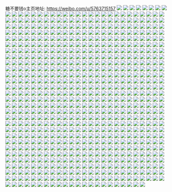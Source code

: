 糖不要钱o主页地址: https://weibo.com/u/5763715157 
![](https://wx4.sinaimg.cn/mw2000/006i3XBHly1h9i7ba7lmtj30u0140k03.jpg) 
![](https://wx4.sinaimg.cn/mw2000/006i3XBHly1h9f3oo9gqoj30u0140gvl.jpg) 
![](https://wx4.sinaimg.cn/mw2000/006i3XBHly1h95vplzkkuj310x0u0n6i.jpg) 
![](https://wx4.sinaimg.cn/mw2000/006i3XBHly1h94mt1dzn6j30u01407d0.jpg) 
![](https://wx4.sinaimg.cn/mw2000/006i3XBHly1h93oltyh9bj30u0140dqw.jpg) 
![](https://wx4.sinaimg.cn/mw2000/006i3XBHly1h93olt8sdnj30u0140dqb.jpg) 
![](https://wx4.sinaimg.cn/mw2000/006i3XBHly1h91etihrd1j30u013o7aw.jpg) 
![](https://wx4.sinaimg.cn/mw2000/006i3XBHly1h91de34oh7j30u00zok2h.jpg) 
![](https://wx4.sinaimg.cn/mw2000/006i3XBHly1h91de2tl8aj30u00u07am.jpg) 
![](https://wx4.sinaimg.cn/mw2000/006i3XBHly1h91de3p1agj30u00u0tj5.jpg) 
![](https://wx4.sinaimg.cn/mw2000/006i3XBHly1h90a5sphmvj30u00u0jxo.jpg) 
![](https://wx4.sinaimg.cn/mw2000/006i3XBHly1h90a5s5imlj30u00u0grf.jpg) 
![](https://wx4.sinaimg.cn/mw2000/006i3XBHly1h8xmfysu3ij30u0140n60.jpg) 
![](https://wx4.sinaimg.cn/mw2000/006i3XBHly1h8xmfz5344j30u0140470.jpg) 
![](https://wx4.sinaimg.cn/mw2000/006i3XBHly1h8ojrg2n0qj30u012jgv6.jpg) 
![](https://wx4.sinaimg.cn/mw2000/006i3XBHgy1h8ea7r36i1j30hh4f5x0t.jpg) 
![](https://wx4.sinaimg.cn/mw2000/006i3XBHgy1h8ea7ptuuxj30u076l4qq.jpg) 
![](https://wx4.sinaimg.cn/mw2000/006i3XBHgy1h8ea7sk8unj30u05sgkjl.jpg) 
![](https://wx4.sinaimg.cn/mw2000/006i3XBHgy1h8crt1oiw1j30u00u078g.jpg) 
![](https://wx4.sinaimg.cn/mw2000/006i3XBHgy1h8crt1b1xlj30u00u0td0.jpg) 
![](https://wx4.sinaimg.cn/mw2000/006i3XBHgy1h8crt24jjnj30u00wqai1.jpg) 
![](https://wx4.sinaimg.cn/mw2000/006i3XBHgy1h8crt2jbmrj30u00ubtii.jpg) 
![](https://wx4.sinaimg.cn/mw2000/006i3XBHgy1h8crt2yhu5j30u00ubq9h.jpg) 
![](https://wx4.sinaimg.cn/mw2000/006i3XBHgy1h8crt3c2uzj30u00z9wnk.jpg) 
![](https://wx4.sinaimg.cn/mw2000/006i3XBHgy1h89jw2zrpcj30u00u0jvv.jpg) 
![](https://wx4.sinaimg.cn/mw2000/006i3XBHgy1h89jw3b8vmj30u00u00wn.jpg) 
![](https://wx4.sinaimg.cn/mw2000/006i3XBHgy1h89jw5j4qvj30u014079f.jpg) 
![](https://wx4.sinaimg.cn/mw2000/006i3XBHgy1h89jw3pc2xj30u014011z.jpg) 
![](https://wx4.sinaimg.cn/mw2000/006i3XBHgy1h89jw41xmwj30u0140q7r.jpg) 
![](https://wx4.sinaimg.cn/mw2000/006i3XBHgy1h89jw4hs5ij30u00vvtfv.jpg) 
![](https://wx4.sinaimg.cn/mw2000/006i3XBHgy1h89jw4teglj30u00wpdkw.jpg) 
![](https://wx4.sinaimg.cn/mw2000/006i3XBHgy1h89jw2pskej30ud0u0afg.jpg) 
![](https://wx4.sinaimg.cn/mw2000/006i3XBHgy1h89jw56tduj30u0140dnk.jpg) 
![](https://wx4.sinaimg.cn/mw2000/006i3XBHgy1h87954kmclj30u0140k99.jpg) 
![](https://wx4.sinaimg.cn/mw2000/006i3XBHgy1h8798gpo85j30u0140aic.jpg) 
![](https://wx4.sinaimg.cn/mw2000/006i3XBHgy1h879553mxtj30u0140qcm.jpg) 
![](https://wx4.sinaimg.cn/mw2000/006i3XBHgy1h8798h7zp5j30u0140qg5.jpg) 
![](https://wx4.sinaimg.cn/mw2000/006i3XBHgy1h8798i3f7hj30u01407ph.jpg) 
![](https://wx4.sinaimg.cn/mw2000/006i3XBHgy1h8798g0s7lj30u01401hz.jpg) 
![](https://wx4.sinaimg.cn/mw2000/006i3XBHgy1h8798ip2vij30u01401as.jpg) 
![](https://wx4.sinaimg.cn/mw2000/006i3XBHgy1h8798jwogcj30ri1e8dqh.jpg) 
![](https://wx4.sinaimg.cn/mw2000/006i3XBHgy1h8796n6dlhj30u00r3gui.jpg) 
![](https://wx4.sinaimg.cn/mw2000/006i3XBHgy1h86326xpytj33402c0npe.jpg) 
![](https://wx4.sinaimg.cn/mw2000/006i3XBHgy1h86329xsyrj32c0340u0x.jpg) 
![](https://wx4.sinaimg.cn/mw2000/006i3XBHgy1h8632efvipj32c03407wj.jpg) 
![](https://wx4.sinaimg.cn/mw2000/006i3XBHgy1h80cpfzur8j30u00u0n2k.jpg) 
![](https://wx4.sinaimg.cn/mw2000/006i3XBHgy1h7zsey8rslj30u0140dot.jpg) 
![](https://wx4.sinaimg.cn/mw2000/006i3XBHly1h7da31n185j30u00u0wjh.jpg) 
![](https://wx4.sinaimg.cn/mw2000/006i3XBHly1h7da32kigaj30u0179q6z.jpg) 
![](https://wx4.sinaimg.cn/mw2000/006i3XBHly1h77emgrcekj30u00u0mz1.jpg) 
![](https://wx4.sinaimg.cn/mw2000/006i3XBHly1h742flgfpzj30u0140dkf.jpg) 
![](https://wx4.sinaimg.cn/mw2000/006i3XBHly1h742fltrrnj30u0140qcf.jpg) 
![](https://wx4.sinaimg.cn/mw2000/006i3XBHly1h70e03jggcj30u0140znw.jpg) 
![](https://wx4.sinaimg.cn/mw2000/006i3XBHly1h70e03rie8j30u0140gmn.jpg) 
![](https://wx4.sinaimg.cn/mw2000/006i3XBHly1h70e049im7j30u01400zt.jpg) 
![](https://wx4.sinaimg.cn/mw2000/006i3XBHly1h6zbfqza6lj31o0280npd.jpg) 
![](https://wx4.sinaimg.cn/mw2000/006i3XBHly1h6wr5vd3ryj31gr1gr1kx.jpg) 
![](https://wx4.sinaimg.cn/mw2000/006i3XBHly1h6uplgytsrj30u011ldo8.jpg) 
![](https://wx4.sinaimg.cn/mw2000/006i3XBHly1h6uplgdmosj30u00w8wid.jpg) 
![](https://wx4.sinaimg.cn/mw2000/006i3XBHly1h6trkm89usj30u0140430.jpg) 
![](https://wx4.sinaimg.cn/mw2000/006i3XBHly1h6trkmj8ujj30u0140dnw.jpg) 
![](https://wx4.sinaimg.cn/mw2000/006i3XBHly1h6trkmu2f0j30u0140qaz.jpg) 
![](https://wx4.sinaimg.cn/mw2000/006i3XBHly1h6trklz7x2j31400u0qf8.jpg) 
![](https://wx4.sinaimg.cn/mw2000/006i3XBHgy1h6k1q52jroj32c0340npf.jpg) 
![](https://wx4.sinaimg.cn/mw2000/006i3XBHgy1h6k1q9rh3dj32c034tkjl.jpg) 
![](https://wx4.sinaimg.cn/mw2000/006i3XBHgy1h6k1qrxnt5j32c0340ag8.jpg) 
![](https://wx4.sinaimg.cn/mw2000/006i3XBHgy1h6k1p6s0xij32c034hhdv.jpg) 
![](https://wx4.sinaimg.cn/mw2000/006i3XBHgy1h6k1r7rmzoj32c0340e83.jpg) 
![](https://wx4.sinaimg.cn/mw2000/006i3XBHly1h6j3l3cj1ej30om7ps4o5.jpg) 
![](https://wx4.sinaimg.cn/mw2000/006i3XBHgy1h6gsyky6btj30uka6oe0q.jpg) 
![](https://wx4.sinaimg.cn/mw2000/006i3XBHgy1h6gsymg1faj30zk140wnz.jpg) 
![](https://wx4.sinaimg.cn/mw2000/006i3XBHly1h61gxsierej31hc0u0gu5.jpg) 
![](https://wx4.sinaimg.cn/mw2000/006i3XBHly1h5rj37gg8aj30tu13ujy6.jpg) 
![](https://wx4.sinaimg.cn/mw2000/006i3XBHly1h4x5h7sx4ij32c03401ky.jpg) 
![](https://wx4.sinaimg.cn/mw2000/006i3XBHly1h4x5h737puj32c03404qq.jpg) 
![](https://wx4.sinaimg.cn/mw2000/006i3XBHly1h4lxbqf43ej32c0340hdx.jpg) 
![](https://wx4.sinaimg.cn/mw2000/006i3XBHly1h4lxbs3vu4j32c0340x6r.jpg) 
![](https://wx4.sinaimg.cn/mw2000/006i3XBHly1h4j1zj1g5yj31o01o0npe.jpg) 
![](https://wx4.sinaimg.cn/mw2000/006i3XBHly1h4j1yv8yvgj31o01o0qv6.jpg) 
![](https://wx4.sinaimg.cn/mw2000/006i3XBHly1h4j1whmpzvj32c0340e84.jpg) 
![](https://wx4.sinaimg.cn/mw2000/006i3XBHly1h43cjg3adhj31o0280qv5.jpg) 
![](https://wx4.sinaimg.cn/mw2000/006i3XBHly1h42wjfxa1yj30mi0u0k1z.jpg) 
![](https://wx4.sinaimg.cn/mw2000/006i3XBHly1h42wjgkik6j30tu13uqfj.jpg) 
![](https://wx4.sinaimg.cn/mw2000/006i3XBHly1h42wjfhd5lj313u0tutmi.jpg) 
![](https://wx4.sinaimg.cn/mw2000/006i3XBHly1h42wjhen4yj30u01hch1s.jpg) 
![](https://wx4.sinaimg.cn/mw2000/006i3XBHly1h42wjim0rej313u0tudu9.jpg) 
![](https://wx4.sinaimg.cn/mw2000/006i3XBHly1h42wjje7njj30mi0u045x.jpg) 
![](https://wx4.sinaimg.cn/mw2000/006i3XBHly1h42wjk39q5j30mi0u0wpf.jpg) 
![](https://wx4.sinaimg.cn/mw2000/006i3XBHly1h42wjkuk20j30tu13udsz.jpg) 
![](https://wx4.sinaimg.cn/mw2000/006i3XBHly1h42wjpn1fkj31900u0dmd.jpg) 
![](https://wx4.sinaimg.cn/mw2000/006i3XBHly1h3enzhwvrqj31c31mt4kr.jpg) 
![](https://wx4.sinaimg.cn/mw2000/006i3XBHly1h35uw2fc2uj30u0140aq5.jpg) 
![](https://wx4.sinaimg.cn/mw2000/006i3XBHly1h35uw1pg0sj30u01hctrp.jpg) 
![](https://wx4.sinaimg.cn/mw2000/006i3XBHly1h2zvcfkt2dj313u0tue1q.jpg) 
![](https://wx4.sinaimg.cn/mw2000/006i3XBHly1h2zvcex1xzj30mi0u0qhh.jpg) 
![](https://wx4.sinaimg.cn/mw2000/006i3XBHly1h2zvcg058tj30u00frk2v.jpg) 
![](https://wx4.sinaimg.cn/mw2000/006i3XBHly1h2zvay3wirj30mi0l3wlg.jpg) 
![](https://wx4.sinaimg.cn/mw2000/006i3XBHly1h2odzior11j32c0340qv6.jpg) 
![](https://wx4.sinaimg.cn/mw2000/006i3XBHly1h2odzjy5h8j32c0340u0x.jpg) 
![](https://wx4.sinaimg.cn/mw2000/006i3XBHly1h2odzgqbu6j32bz2rlx6p.jpg) 
![](https://wx4.sinaimg.cn/mw2000/006i3XBHly1h2odzlc8u8j32c0340u0y.jpg) 
![](https://wx4.sinaimg.cn/mw2000/006i3XBHly1h1jj924198j32c02c01kx.jpg) 
![](https://wx4.sinaimg.cn/mw2000/006i3XBHly1h1jj92isvrj32c02c01kx.jpg) 
![](https://wx4.sinaimg.cn/mw2000/006i3XBHly1h0go8mk49yj32c02r4e82.jpg) 
![](https://wx4.sinaimg.cn/mw2000/006i3XBHly1h0522xvdtfj32c0340e84.jpg) 
![](https://wx4.sinaimg.cn/mw2000/006i3XBHly1h0522vowlyj32c03404qs.jpg) 
![](https://wx4.sinaimg.cn/mw2000/006i3XBHly1h052304fuqj32c0340npi.jpg) 
![](https://wx4.sinaimg.cn/mw2000/006i3XBHly1h02ofppq84j3225224kjn.jpg) 
![](https://wx4.sinaimg.cn/mw2000/006i3XBHly1h02ofswfk3j32c02c0qv8.jpg) 
![](https://wx4.sinaimg.cn/mw2000/006i3XBHly1h02ofwjmg4j32c0340b2c.jpg) 
![](https://wx4.sinaimg.cn/mw2000/006i3XBHly1h02ofzqk8xj32c0340x6s.jpg) 
![](https://wx4.sinaimg.cn/mw2000/006i3XBHly1h02ofnm4yoj32c0340kjo.jpg) 
![](https://wx4.sinaimg.cn/mw2000/006i3XBHly1h02og38lksj32c0340b2c.jpg) 
![](https://wx4.sinaimg.cn/mw2000/006i3XBHly1gz9ovh5aaej32bb332u0z.jpg) 
![](https://wx4.sinaimg.cn/mw2000/006i3XBHly1gz9ovk61d6j32bb332e83.jpg) 
![](https://wx4.sinaimg.cn/mw2000/006i3XBHly1gz895xf533j32bc2bchdt.jpg) 
![](https://wx4.sinaimg.cn/mw2000/006i3XBHly1gyzi7vxfuwj327u2yg4qq.jpg) 
![](https://wx4.sinaimg.cn/mw2000/006i3XBHly1gyzi7urrwrj328k2zfb2a.jpg) 
![](https://wx4.sinaimg.cn/mw2000/006i3XBHly1gyuptqn21qj31r03404qp.jpg) 
![](https://wx4.sinaimg.cn/mw2000/006i3XBHly1gyms2f46uyj32c034lkjm.jpg) 
![](https://wx4.sinaimg.cn/mw2000/006i3XBHly1gyms2dm14jj31o01o0x4n.jpg) 
![](https://wx4.sinaimg.cn/mw2000/006i3XBHly1gyj7mon63ej32c0340hdu.jpg) 
![](https://wx4.sinaimg.cn/mw2000/006i3XBHly1gyj7muq506j32c0340qv8.jpg) 
![](https://wx4.sinaimg.cn/mw2000/006i3XBHly1gyj7n09mqbj32c0340e84.jpg) 
![](https://wx4.sinaimg.cn/mw2000/006i3XBHly1gyj7mlaikhj32c0340npg.jpg) 
![](https://wx4.sinaimg.cn/mw2000/006i3XBHly1gyj7n2g7crj32c02c0b29.jpg) 
![](https://wx4.sinaimg.cn/mw2000/006i3XBHly1gyj7n6i7koj32c02c01kz.jpg) 
![](https://wx4.sinaimg.cn/mw2000/006i3XBHly1gyj7naxw0dj32c0340u0z.jpg) 
![](https://wx4.sinaimg.cn/mw2000/006i3XBHly1gyj7neraocj32c02c0x6q.jpg) 
![](https://wx4.sinaimg.cn/mw2000/006i3XBHly1gyj7nhxrmxj32c02c0hdu.jpg) 
![](https://wx4.sinaimg.cn/mw2000/006i3XBHly1gyj7nj8vc7j31le25stxk.jpg) 
![](https://wx4.sinaimg.cn/mw2000/006i3XBHly1gyj7nl6dpmj31o0280hdt.jpg) 
![](https://wx4.sinaimg.cn/mw2000/006i3XBHly1gy0nev4nifj30u01hcnhp.jpg) 
![](https://wx4.sinaimg.cn/mw2000/006i3XBHly1gxx9mcpx3uj30uk87eqv7.jpg) 
![](https://wx4.sinaimg.cn/mw2000/006i3XBHly1gxp8pklwetj32c02c04qp.jpg) 
![](https://wx4.sinaimg.cn/mw2000/006i3XBHly1gxp8pjxwhkj33402c07wk.jpg) 
![](https://wx4.sinaimg.cn/mw2000/006i3XBHly1gxmw02dphoj30u01hc7h7.jpg) 
![](https://wx4.sinaimg.cn/mw2000/006i3XBHly1gx6jt9ztm2j32c0340hdt.jpg) 
![](https://wx4.sinaimg.cn/mw2000/006i3XBHly1gx6jtb0f6tj326v2x6qv6.jpg) 
![](https://wx4.sinaimg.cn/mw2000/006i3XBHly1gx6jt9civbj32712xdnpe.jpg) 
![](https://wx4.sinaimg.cn/mw2000/006i3XBHly1gx6jtbwl32j32c03401kz.jpg) 
![](https://wx4.sinaimg.cn/mw2000/006i3XBHly1gx0fss2azmj31wp1wp1kx.jpg) 
![](https://wx4.sinaimg.cn/mw2000/006i3XBHly1gx0fswbh2kj31z81z8u0x.jpg) 
![](https://wx4.sinaimg.cn/mw2000/006i3XBHly1gx0fsxm0evj32c03404qp.jpg) 
![](https://wx4.sinaimg.cn/mw2000/006i3XBHly1gwxcurglfkj327s27s1ky.jpg) 
![](https://wx4.sinaimg.cn/mw2000/006i3XBHly1gwxcussbkjj33403404qr.jpg) 
![](https://wx4.sinaimg.cn/mw2000/006i3XBHly1gwewjvgy2dj3236236u0x.jpg) 
![](https://wx4.sinaimg.cn/mw2000/006i3XBHly1gw4jxog2ubj31o01o01kx.jpg) 
![](https://wx4.sinaimg.cn/mw2000/006i3XBHly1gw4jxm2x86j31o01o04qp.jpg) 
![](https://wx4.sinaimg.cn/mw2000/006i3XBHly1gvyhube6hpj32c0340npd.jpg) 
![](https://wx4.sinaimg.cn/mw2000/006i3XBHly1gvyhue0j7jj323s2t14qq.jpg) 
![](https://wx4.sinaimg.cn/mw2000/006i3XBHly1gvyhugxo7uj32c03401kz.jpg) 
![](https://wx4.sinaimg.cn/mw2000/006i3XBHly1gvq8cizaqqj62c02c0npe02.jpg) 
![](https://wx4.sinaimg.cn/mw2000/006i3XBHly1gvq8cjnkgpj62582uznmo02.jpg) 
![](https://wx4.sinaimg.cn/mw2000/006i3XBHly1gvq8cl9ll8j62c0340x6q02.jpg) 
![](https://wx4.sinaimg.cn/mw2000/006i3XBHly1gvq8cme37jj627m2y6khb02.jpg) 
![](https://wx4.sinaimg.cn/mw2000/006i3XBHly1gvq8cngdwlj627m2y61kx02.jpg) 
![](https://wx4.sinaimg.cn/mw2000/006i3XBHly1gvq8coz8jyj62c0340u0y02.jpg) 
![](https://wx4.sinaimg.cn/mw2000/006i3XBHly1gvq8cq5ux4j629b30fe8202.jpg) 
![](https://wx4.sinaimg.cn/mw2000/006i3XBHly1gvq8crimrrj62c03401kx02.jpg) 
![](https://wx4.sinaimg.cn/mw2000/006i3XBHly1gvq8cszfo0j62c0340e8202.jpg) 
![](https://wx4.sinaimg.cn/mw2000/006i3XBHly1gvg3j5lbcbj62442th4qq02.jpg) 
![](https://wx4.sinaimg.cn/mw2000/006i3XBHly1gvg3j8hcgzj62c0340u0x02.jpg) 
![](https://wx4.sinaimg.cn/mw2000/006i3XBHly1gvf8b1jl74j60tw13w7gj02.jpg) 
![](https://wx4.sinaimg.cn/mw2000/006i3XBHly1gvf8b9rg7rj60u2142wv902.jpg) 
![](https://wx4.sinaimg.cn/mw2000/006i3XBHly1gvf8b73ydmj6226226u0x02.jpg) 
![](https://wx4.sinaimg.cn/mw2000/006i3XBHly1gvf8b3t52sj60tw13wan402.jpg) 
![](https://wx4.sinaimg.cn/mw2000/006i3XBHly1gv865zd2s8j32c02c04qr.jpg) 
![](https://wx4.sinaimg.cn/mw2000/006i3XBHly1gv8664n521j32c02c0x6q.jpg) 
![](https://wx4.sinaimg.cn/mw2000/006i3XBHly1gv8666zlm6j62c02c0kjl02.jpg) 
![](https://wx4.sinaimg.cn/mw2000/006i3XBHly1gv865qmq1aj32c02c0u0y.jpg) 
![](https://wx4.sinaimg.cn/mw2000/006i3XBHly1gv8669qyc9j62c0340x6p02.jpg) 
![](https://wx4.sinaimg.cn/mw2000/006i3XBHly1gv866bkmgnj32c03401kx.jpg) 
![](https://wx4.sinaimg.cn/mw2000/006i3XBHly1gv706ivpr2j61o01o0e8102.jpg) 
![](https://wx4.sinaimg.cn/mw2000/006i3XBHly1gv708spt46j60u00u0k5402.jpg) 
![](https://wx4.sinaimg.cn/mw2000/006i3XBHly1gv4c1uh9plj63402c01l002.jpg) 
![](https://wx4.sinaimg.cn/mw2000/006i3XBHly1gv4c1ytebvj63402c0kjm02.jpg) 
![](https://wx4.sinaimg.cn/mw2000/006i3XBHly1gv4c2awhsgj63402c0hdy02.jpg) 
![](https://wx4.sinaimg.cn/mw2000/006i3XBHly1gv4bv3elzcj63402c0x6q02.jpg) 
![](https://wx4.sinaimg.cn/mw2000/006i3XBHly1gv4bv9m3qaj63402c0e8302.jpg) 
![](https://wx4.sinaimg.cn/mw2000/006i3XBHly1gv4bvef052j63402c0qv602.jpg) 
![](https://wx4.sinaimg.cn/mw2000/006i3XBHly1gv4bvgl3xhj63402c0u0x02.jpg) 
![](https://wx4.sinaimg.cn/mw2000/006i3XBHly1gv4bvk9twgj63402c0kjm02.jpg) 
![](https://wx4.sinaimg.cn/mw2000/006i3XBHly1gv4bvpczs7j63402c0npe02.jpg) 
![](https://wx4.sinaimg.cn/mw2000/006i3XBHly1gv4bvshyi6j63402c0npe02.jpg) 
![](https://wx4.sinaimg.cn/mw2000/006i3XBHly1gv4bvv21t6j60mi0u0gvs02.jpg) 
![](https://wx4.sinaimg.cn/mw2000/006i3XBHly1gv4byc1pwhj63402c0u0y02.jpg) 
![](https://wx4.sinaimg.cn/mw2000/006i3XBHly1gv4by3di8hj60tu0plal402.jpg) 
![](https://wx4.sinaimg.cn/mw2000/006i3XBHly1gv4by5u3q3j60tv0tvwmt02.jpg) 
![](https://wx4.sinaimg.cn/mw2000/006i3XBHly1gv4by8w4ktj63402c0npe02.jpg) 
![](https://wx4.sinaimg.cn/mw2000/006i3XBHly1gv4bvwceizj60mi0u0gqx02.jpg) 
![](https://wx4.sinaimg.cn/mw2000/006i3XBHly1guokaums90j60u00u0akh02.jpg) 
![](https://wx4.sinaimg.cn/mw2000/006i3XBHly1guokcm41xtj60mi0u0k2n02.jpg) 
![](https://wx4.sinaimg.cn/mw2000/006i3XBHly1guokax4pcyj60mi0u0tir02.jpg) 
![](https://wx4.sinaimg.cn/mw2000/006i3XBHly1guokb2o2mfj613u0tu18y02.jpg) 
![](https://wx4.sinaimg.cn/mw2000/006i3XBHly1guokat83ugj613u0tue0v02.jpg) 
![](https://wx4.sinaimg.cn/mw2000/006i3XBHly1guokazw584j60tu0tu4d902.jpg) 
![](https://wx4.sinaimg.cn/mw2000/006i3XBHly1guokb7ehwvj60mi0migrd02.jpg) 
![](https://wx4.sinaimg.cn/mw2000/006i3XBHly1guokcv1jd5j613u0tutts02.jpg) 
![](https://wx4.sinaimg.cn/mw2000/006i3XBHly1gu4yftxdfvj31o01o04qp.jpg) 
![](https://wx4.sinaimg.cn/mw2000/006i3XBHly1gtwwwv2zn1j32c0340hdu.jpg) 
![](https://wx4.sinaimg.cn/mw2000/006i3XBHly1gtwwwgvunaj32c03404qp.jpg) 
![](https://wx4.sinaimg.cn/mw2000/006i3XBHly1gtndfao2phj31o01o0b29.jpg) 
![](https://wx4.sinaimg.cn/mw2000/006i3XBHly1gtndfa19e1j31o01o07wh.jpg) 
![](https://wx4.sinaimg.cn/mw2000/006i3XBHly1gtgnv8moyyj30tu0tuk2y.jpg) 
![](https://wx4.sinaimg.cn/mw2000/006i3XBHly1gtgnwawxhpj30tu0tun7y.jpg) 
![](https://wx4.sinaimg.cn/mw2000/006i3XBHly1gtgnwcnjqrj30lx0lx46n.jpg) 
![](https://wx4.sinaimg.cn/mw2000/006i3XBHly1gtgnwda2ehj30ty140anj.jpg) 
![](https://wx4.sinaimg.cn/mw2000/006i3XBHly1gtgnwdvnzij30mi0u0wsf.jpg) 
![](https://wx4.sinaimg.cn/mw2000/006i3XBHly1gtgnvcth1zj30u00u0tqp.jpg) 
![](https://wx4.sinaimg.cn/mw2000/006i3XBHly1gtaveq1w1uj33402c0x6p.jpg) 
![](https://wx4.sinaimg.cn/mw2000/006i3XBHly1gt6d3au73zj33402c0x6r.jpg) 
![](https://wx4.sinaimg.cn/mw2000/006i3XBHly1gt5nk4f090j30ws3404qq.jpg) 
![](https://wx4.sinaimg.cn/mw2000/006i3XBHly1gt5ngxanm2j31mc17r1kx.jpg) 
![](https://wx4.sinaimg.cn/mw2000/006i3XBHly1gt5nh8t0csj32c0340e84.jpg) 
![](https://wx4.sinaimg.cn/mw2000/006i3XBHly1gt5njgw92tj31400u0ka7.jpg) 
![](https://wx4.sinaimg.cn/mw2000/006i3XBHly1gt5nhbznm6j31mc17r4qp.jpg) 
![](https://wx4.sinaimg.cn/mw2000/006i3XBHly1gt5ng4glr7j33402c0npf.jpg) 
![](https://wx4.sinaimg.cn/mw2000/006i3XBHly1gt5nhoek2cj33402c0u0y.jpg) 
![](https://wx4.sinaimg.cn/mw2000/006i3XBHly1gt5nhuqaq1j30pu340b29.jpg) 
![](https://wx4.sinaimg.cn/mw2000/006i3XBHly1gt5ni8dw35j33402c0e82.jpg) 
![](https://wx4.sinaimg.cn/mw2000/006i3XBHgy1gt4k74t1msj30u01407et.jpg) 
![](https://wx4.sinaimg.cn/mw2000/006i3XBHgy1gt4k747wuhj32c0340x6q.jpg) 
![](https://wx4.sinaimg.cn/mw2000/006i3XBHgy1gt4k2u7u5vj32c0340hdt.jpg) 
![](https://wx4.sinaimg.cn/mw2000/006i3XBHgy1gt4k6b4z6xj30tu13ualx.jpg) 
![](https://wx4.sinaimg.cn/mw2000/006i3XBHgy1gt4k54h8f3j32c0341b2b.jpg) 
![](https://wx4.sinaimg.cn/mw2000/006i3XBHgy1gt4k2vn6akj32c03407wj.jpg) 
![](https://wx4.sinaimg.cn/mw2000/006i3XBHgy1gt2uoeds3ij33402c07wj.jpg) 
![](https://wx4.sinaimg.cn/mw2000/006i3XBHgy1gt2uohbyyqj32c0340kjm.jpg) 
![](https://wx4.sinaimg.cn/mw2000/006i3XBHgy1gt2uoj1dn3j32c0340hdt.jpg) 
![](https://wx4.sinaimg.cn/mw2000/006i3XBHgy1gt2uom8zfbj32c034dqv7.jpg) 
![](https://wx4.sinaimg.cn/mw2000/006i3XBHgy1gt2uonxjerj313u0tuh64.jpg) 
![](https://wx4.sinaimg.cn/mw2000/006i3XBHgy1gt2uopxudoj33402c0u0y.jpg) 
![](https://wx4.sinaimg.cn/mw2000/006i3XBHgy1gt2uoubgntj33402c01kz.jpg) 
![](https://wx4.sinaimg.cn/mw2000/006i3XBHgy1gt2uob4wfbj32c02c07wh.jpg) 
![](https://wx4.sinaimg.cn/mw2000/006i3XBHgy1gt2up9flmgj32c0340u0z.jpg) 
![](https://wx4.sinaimg.cn/mw2000/006i3XBHly1gszbj8pma7j32572v01ky.jpg) 
![](https://wx4.sinaimg.cn/mw2000/006i3XBHly1gszbjc3b5bj33402c07wi.jpg) 
![](https://wx4.sinaimg.cn/mw2000/006i3XBHly1gstnnlj9u3j32c02c0kjn.jpg) 
![](https://wx4.sinaimg.cn/mw2000/006i3XBHly1gstnnq7jcrj32c02c0qv6.jpg) 
![](https://wx4.sinaimg.cn/mw2000/006i3XBHly1gstnon9jluj30w616wh0y.jpg) 
![](https://wx4.sinaimg.cn/mw2000/006i3XBHly1gsset5utdpj32c0340npd.jpg) 
![](https://wx4.sinaimg.cn/mw2000/006i3XBHly1gsset8o3vrj32c02c0u0x.jpg) 
![](https://wx4.sinaimg.cn/mw2000/006i3XBHly1gsoudo9ljij32c0340npe.jpg) 
![](https://wx4.sinaimg.cn/mw2000/006i3XBHly1gs9wtl1vcyj30wh145dli.jpg) 
![](https://wx4.sinaimg.cn/mw2000/006i3XBHly1gs9wx776ubj30u213o4qp.jpg) 
![](https://wx4.sinaimg.cn/mw2000/006i3XBHly1gs8drbwa2rj32c0340x6p.jpg) 
![](https://wx4.sinaimg.cn/mw2000/006i3XBHly1gs8dqu9o9fj31o01o0e81.jpg) 
![](https://wx4.sinaimg.cn/mw2000/006i3XBHly1gs8dqwdqrdj31o01o0hd8.jpg) 
![](https://wx4.sinaimg.cn/mw2000/006i3XBHly1gs8dr0qzmtj33402c0hdu.jpg) 
![](https://wx4.sinaimg.cn/mw2000/006i3XBHly1gs8dr56leyj33402c0npd.jpg) 
![](https://wx4.sinaimg.cn/mw2000/006i3XBHly1gs8dr8fojbj31400u07wh.jpg) 
![](https://wx4.sinaimg.cn/mw2000/006i3XBHly1gs0ord0ovwj32c03404qs.jpg) 
![](https://wx4.sinaimg.cn/mw2000/006i3XBHly1gs0orxrpsdj32c0340kjn.jpg) 
![](https://wx4.sinaimg.cn/mw2000/006i3XBHly1gs0oqpjpu1j32c03401ky.jpg) 
![](https://wx4.sinaimg.cn/mw2000/006i3XBHly1gs0oshpuzkj32c0340e83.jpg) 
![](https://wx4.sinaimg.cn/mw2000/006i3XBHly1grgbsa7mmvj313u0tue81.jpg) 
![](https://wx4.sinaimg.cn/mw2000/006i3XBHly1grgbo5hs0bj30ps0mh1il.jpg) 
![](https://wx4.sinaimg.cn/mw2000/006i3XBHly1grgbsgaz82j30mi0u0wxq.jpg) 
![](https://wx4.sinaimg.cn/mw2000/006i3XBHly1grft794b7yj30mi0u0qkg.jpg) 
![](https://wx4.sinaimg.cn/mw2000/006i3XBHly1grgbply971j313u0tue81.jpg) 
![](https://wx4.sinaimg.cn/mw2000/006i3XBHly1grft7iw6crj30mi0u0auh.jpg) 
![](https://wx4.sinaimg.cn/mw2000/006i3XBHly1grft7kccaxj30mi0u0asl.jpg) 
![](https://wx4.sinaimg.cn/mw2000/006i3XBHly1grft7miksmj30u01sxnpd.jpg) 
![](https://wx4.sinaimg.cn/mw2000/006i3XBHly1gralxdxvl7j30wi1yc4kl.jpg) 
![](https://wx4.sinaimg.cn/mw2000/006i3XBHly1gr0u2qn4j4j32c0340b2b.jpg) 
![](https://wx4.sinaimg.cn/mw2000/006i3XBHly1gr0u2zxse2j33402c04qq.jpg) 
![](https://wx4.sinaimg.cn/mw2000/006i3XBHly1gr0u3h6frfj32c0340u0y.jpg) 
![](https://wx4.sinaimg.cn/mw2000/006i3XBHly1gr0u3lr98fj32c0340169.jpg) 
![](https://wx4.sinaimg.cn/mw2000/006i3XBHly1gr0u4k4e6sj30mi0miar5.jpg) 
![](https://wx4.sinaimg.cn/mw2000/006i3XBHly1gr0u7jzmqdj30tv0tv1iu.jpg) 
![](https://wx4.sinaimg.cn/mw2000/006i3XBHly1gqzqg0p6lsj33402c01ky.jpg) 
![](https://wx4.sinaimg.cn/mw2000/006i3XBHly1gqzqgecrm5j33402c0kjl.jpg) 
![](https://wx4.sinaimg.cn/mw2000/006i3XBHly1gqzqgy3dpgj32c0340b2b.jpg) 
![](https://wx4.sinaimg.cn/mw2000/006i3XBHly1gqzqh4hla4j33402c01ky.jpg) 
![](https://wx4.sinaimg.cn/mw2000/006i3XBHly1gqzqhd9xhqj32c0340hdu.jpg) 
![](https://wx4.sinaimg.cn/mw2000/006i3XBHly1gqzqr9y04uj33402c04qp.jpg) 
![](https://wx4.sinaimg.cn/mw2000/006i3XBHly1gqy3qq0nhjj32c0340hdt.jpg) 
![](https://wx4.sinaimg.cn/mw2000/006i3XBHly1gqy3qr5691j32c0340dn9.jpg) 
![](https://wx4.sinaimg.cn/mw2000/006i3XBHly1gqy3qsmzylj33402c0kjl.jpg) 
![](https://wx4.sinaimg.cn/mw2000/006i3XBHly1gqy3quo1mvj30tu13ub29.jpg) 
![](https://wx4.sinaimg.cn/mw2000/006i3XBHly1gqy3qwov2wj32c02c04qr.jpg) 
![](https://wx4.sinaimg.cn/mw2000/006i3XBHly1gqy1zb3mkmj32c0340b29.jpg) 
![](https://wx4.sinaimg.cn/mw2000/006i3XBHly1gqy3qykjmvj32c03407wj.jpg) 
![](https://wx4.sinaimg.cn/mw2000/006i3XBHly1gqy21v4cpsj32c0340b2b.jpg) 
![](https://wx4.sinaimg.cn/mw2000/006i3XBHly1gqy3r1wzkxj32c0340x6q.jpg) 
![](https://wx4.sinaimg.cn/mw2000/006i3XBHly1gqy3r4kwcjj30wi1ychdu.jpg) 
![](https://wx4.sinaimg.cn/mw2000/006i3XBHly1gqy3r63xxmj32c03407wj.jpg) 
![](https://wx4.sinaimg.cn/mw2000/006i3XBHly1gqy3r7tnznj32c02c0e82.jpg) 
![](https://wx4.sinaimg.cn/mw2000/006i3XBHly1gqy3qmy0rwj33402c04qq.jpg) 
![](https://wx4.sinaimg.cn/mw2000/006i3XBHly1gqw8gh6huzj322o3401ky.jpg) 
![](https://wx4.sinaimg.cn/mw2000/006i3XBHly1gqw8gzbddzj33402ihu0z.jpg) 
![](https://wx4.sinaimg.cn/mw2000/006i3XBHly1gqw8hqnpjcj3340340u0z.jpg) 
![](https://wx4.sinaimg.cn/mw2000/006i3XBHly1gqw8g8yrb2j33402c0u10.jpg) 
![](https://wx4.sinaimg.cn/mw2000/006i3XBHly1gqsc03y4wgj32092097wi.jpg) 
![](https://wx4.sinaimg.cn/mw2000/006i3XBHly1gqsc04zmqdj320p20p7wh.jpg) 
![](https://wx4.sinaimg.cn/mw2000/006i3XBHly1gqpprrxc3xj32c0340b2b.jpg) 
![](https://wx4.sinaimg.cn/mw2000/006i3XBHly1gqpabt9dpmj33402c0b29.jpg) 
![](https://wx4.sinaimg.cn/mw2000/006i3XBHly1gqpac6xgv5j32c0340qv7.jpg) 
![](https://wx4.sinaimg.cn/mw2000/006i3XBHgy1gqkk6cjigmj33402c0hdu.jpg) 
![](https://wx4.sinaimg.cn/mw2000/006i3XBHgy1gqkk68m21sj32c0340wp1.jpg) 
![](https://wx4.sinaimg.cn/mw2000/006i3XBHgy1gqkk6g47okj31we2l0dwx.jpg) 
![](https://wx4.sinaimg.cn/mw2000/006i3XBHgy1gqkk6l8cpoj32c03407wj.jpg) 
![](https://wx4.sinaimg.cn/mw2000/006i3XBHgy1gqkk6tpu7hj32c03407wk.jpg) 
![](https://wx4.sinaimg.cn/mw2000/006i3XBHgy1gqkk6w15yhj33402c07wh.jpg) 
![](https://wx4.sinaimg.cn/mw2000/006i3XBHgy1gqk2dhv3rzj32c0340b2b.jpg) 
![](https://wx4.sinaimg.cn/mw2000/006i3XBHgy1gqk2ditde1j32c0340akl.jpg) 
![](https://wx4.sinaimg.cn/mw2000/006i3XBHgy1gqk2dl0nbsj32c0340e83.jpg) 
![](https://wx4.sinaimg.cn/mw2000/006i3XBHgy1gqk2dn5co4j32c0340b2b.jpg) 
![](https://wx4.sinaimg.cn/mw2000/006i3XBHgy1gqk2dp13g7j32c0340x6q.jpg) 
![](https://wx4.sinaimg.cn/mw2000/006i3XBHgy1gqk2dqk2m2j33402c0kjm.jpg) 
![](https://wx4.sinaimg.cn/mw2000/006i3XBHgy1gqk2dtxx6mj33402c0b29.jpg) 
![](https://wx4.sinaimg.cn/mw2000/006i3XBHgy1gqk2dvsl5aj33402c04qq.jpg) 
![](https://wx4.sinaimg.cn/mw2000/006i3XBHgy1gqk2h9f05fj33402c0x6q.jpg) 
![](https://wx4.sinaimg.cn/mw2000/006i3XBHgy1gqj3xcfplpj32c0340hdu.jpg) 
![](https://wx4.sinaimg.cn/mw2000/006i3XBHgy1gqj3xdhmatj31sc2ds1ky.jpg) 
![](https://wx4.sinaimg.cn/mw2000/006i3XBHgy1gqh6uh5yl9j33402c04qq.jpg) 
![](https://wx4.sinaimg.cn/mw2000/006i3XBHgy1gqh6v1wp0aj33402c07wj.jpg) 
![](https://wx4.sinaimg.cn/mw2000/006i3XBHgy1gqh6vkhbihj33402c0e82.jpg) 
![](https://wx4.sinaimg.cn/mw2000/006i3XBHgy1gqh6vy82sej33402c0x6p.jpg) 
![](https://wx4.sinaimg.cn/mw2000/006i3XBHgy1gqh6wi8mt9j33402c0hdu.jpg) 
![](https://wx4.sinaimg.cn/mw2000/006i3XBHgy1gqh6tyy5otj33402c0hdu.jpg) 
![](https://wx4.sinaimg.cn/mw2000/006i3XBHly1gq7wkblsssj32c0340kjm.jpg) 
![](https://wx4.sinaimg.cn/mw2000/006i3XBHly1gq7wki99i0j32c0340u0y.jpg) 
![](https://wx4.sinaimg.cn/mw2000/006i3XBHly1gq7wku1uf9j32c035su10.jpg) 
![](https://wx4.sinaimg.cn/mw2000/006i3XBHly1gq573fjct3j32c02c0npd.jpg) 
![](https://wx4.sinaimg.cn/mw2000/006i3XBHly1gq57470j9aj32c03404qq.jpg) 
![](https://wx4.sinaimg.cn/mw2000/006i3XBHly1gq573pge3pj33402c0x6q.jpg) 
![](https://wx4.sinaimg.cn/mw2000/006i3XBHly1gq573y5e0sj33402c0u0y.jpg) 
![](https://wx4.sinaimg.cn/mw2000/006i3XBHly1gq574142tuj33402c01kx.jpg) 
![](https://wx4.sinaimg.cn/mw2000/006i3XBHly1gq574au1hbj33402c04qq.jpg) 
![](https://wx4.sinaimg.cn/mw2000/006i3XBHly1gq0sd5itirj33402c07wj.jpg) 
![](https://wx4.sinaimg.cn/mw2000/006i3XBHly1gq0sd34rjyj32c02c0hdu.jpg) 
![](https://wx4.sinaimg.cn/mw2000/006i3XBHly1gq0sd19dj7j32381vie81.jpg) 
![](https://wx4.sinaimg.cn/mw2000/006i3XBHly1gq0sd48bgyj30wi1ycndk.jpg) 
![](https://wx4.sinaimg.cn/mw2000/006i3XBHly1gq0sd6ko39j32c0340kjm.jpg) 
![](https://wx4.sinaimg.cn/mw2000/006i3XBHly1gq0sd060klj32c0340npe.jpg) 
![](https://wx4.sinaimg.cn/mw2000/006i3XBHly1gpn7wto0itj32c02c04qq.jpg) 
![](https://wx4.sinaimg.cn/mw2000/006i3XBHly1gpn7wuls0gj30wi1ycwnw.jpg) 
![](https://wx4.sinaimg.cn/mw2000/006i3XBHly1gpg5fo97i7j31sc2dse82.jpg) 
![](https://wx4.sinaimg.cn/mw2000/006i3XBHly1gpg5fpdd17j31sc2dswkx.jpg) 
![](https://wx4.sinaimg.cn/mw2000/006i3XBHly1gpg5fty45mj32c0340kjm.jpg) 
![](https://wx4.sinaimg.cn/mw2000/006i3XBHly1gpg5g0iwhzj32c0340kjm.jpg) 
![](https://wx4.sinaimg.cn/mw2000/006i3XBHly1gpg5g7mnfij32c03401kz.jpg) 
![](https://wx4.sinaimg.cn/mw2000/006i3XBHly1gpg5gha55gj33402c0u0y.jpg) 
![](https://wx4.sinaimg.cn/mw2000/006i3XBHly1gpg5gr105mj33402c0kjn.jpg) 
![](https://wx4.sinaimg.cn/mw2000/006i3XBHly1gpg5h240t0j33402c0qv7.jpg) 
![](https://wx4.sinaimg.cn/mw2000/006i3XBHly1gpg5hcootej32c0340hdu.jpg) 
![](https://wx4.sinaimg.cn/mw2000/006i3XBHly1gpg5he015tj32c0340n4t.jpg) 
![](https://wx4.sinaimg.cn/mw2000/006i3XBHly1gpc2ky3ncfj32c0340npd.jpg) 
![](https://wx4.sinaimg.cn/mw2000/006i3XBHly1gpc2kx3ck2j32c0340kjm.jpg) 
![](https://wx4.sinaimg.cn/mw2000/006i3XBHly1gpc2kze1z8j32c03401ky.jpg) 
![](https://wx4.sinaimg.cn/mw2000/006i3XBHly1gpc2l02ewij32c0340gwl.jpg) 
![](https://wx4.sinaimg.cn/mw2000/006i3XBHly1gpc2l36b21j32c0340b2a.jpg) 
![](https://wx4.sinaimg.cn/mw2000/006i3XBHly1gpc2l5fp9wj32c0340e82.jpg) 
![](https://wx4.sinaimg.cn/mw2000/006i3XBHly1gpc2l7go0oj32c03404qq.jpg) 
![](https://wx4.sinaimg.cn/mw2000/006i3XBHly1gpc2lam660j33402c0e82.jpg) 
![](https://wx4.sinaimg.cn/mw2000/006i3XBHly1gpc2ld8j6kj33402c01ky.jpg) 
![](https://wx4.sinaimg.cn/mw2000/006i3XBHly1gpc2myjgnij30ku0kuwh7.jpg) 
![](https://wx4.sinaimg.cn/mw2000/006i3XBHly1gpc2mxs9d6j32c03404qs.jpg) 
![](https://wx4.sinaimg.cn/mw2000/006i3XBHly1gp7zbmfxrzj32c0340u10.jpg) 
![](https://wx4.sinaimg.cn/mw2000/006i3XBHly1gp7zc4g8zcj32c0340x6t.jpg) 
![](https://wx4.sinaimg.cn/mw2000/006i3XBHly1gp7zck915aj32c0340u11.jpg) 
![](https://wx4.sinaimg.cn/mw2000/006i3XBHly1gp7zb9sj1nj32c03401l2.jpg) 
![](https://wx4.sinaimg.cn/mw2000/006i3XBHly1gp7zd3tj7sj32c03401l2.jpg) 
![](https://wx4.sinaimg.cn/mw2000/006i3XBHly1gp7zdbh0r9j31sc2ds7wi.jpg) 
![](https://wx4.sinaimg.cn/mw2000/006i3XBHly1gp3f0cxb6lj32c0340e82.jpg) 
![](https://wx4.sinaimg.cn/mw2000/006i3XBHly1godqwe12tpj31o01o0b29.jpg) 
![](https://wx4.sinaimg.cn/mw2000/006i3XBHly1godqweqzgkj32c0340e82.jpg) 
![](https://wx4.sinaimg.cn/mw2000/006i3XBHly1godqwiikwij32c02c07wh.jpg) 
![](https://wx4.sinaimg.cn/mw2000/006i3XBHly1godqwjpdcqj32c0340b2a.jpg) 
![](https://wx4.sinaimg.cn/mw2000/006i3XBHly1gnz0avn03nj31o01o01ky.jpg) 
![](https://wx4.sinaimg.cn/mw2000/006i3XBHly1gnp83h6ubdj30ns169n6p.jpg) 
![](https://wx4.sinaimg.cn/mw2000/006i3XBHly1gl56m8dnj5j32c02c04qp.jpg) 
![](https://wx4.sinaimg.cn/mw2000/006i3XBHly1gl56mb94qmj327g27g1ky.jpg) 
![](https://wx4.sinaimg.cn/mw2000/006i3XBHly1gkwrt0t13cj32c02c0hdu.jpg) 
![](https://wx4.sinaimg.cn/mw2000/006i3XBHly1gkowxn3ppbj32c02bzu0x.jpg) 
![](https://wx4.sinaimg.cn/mw2000/006i3XBHly1gkm6rij7tgj32c0340b29.jpg) 
![](https://wx4.sinaimg.cn/mw2000/006i3XBHly1gkm6rls29nj30w01kwnhn.jpg) 
![](https://wx4.sinaimg.cn/mw2000/006i3XBHly1gkd66o8byjj32c02c0npf.jpg) 
![](https://wx4.sinaimg.cn/mw2000/006i3XBHly1gkd66wgai8j32c02c0e83.jpg) 
![](https://wx4.sinaimg.cn/mw2000/006i3XBHly1gisjekizrcj33402c0hdt.jpg) 
![](https://wx4.sinaimg.cn/mw2000/006i3XBHly1gisjeuhlajj33402c0hdt.jpg) 
![](https://wx4.sinaimg.cn/mw2000/006i3XBHly1gisjf033osj33402c04mw.jpg) 
![](https://wx4.sinaimg.cn/mw2000/006i3XBHly1gisjeclwjsj32c02c0npd.jpg) 
![](https://wx4.sinaimg.cn/mw2000/006i3XBHly1gi94p9v06rj32ao2aob2a.jpg) 
![](https://wx4.sinaimg.cn/mw2000/006i3XBHly1gi94pbpt0gj327e27e1ky.jpg) 
![](https://wx4.sinaimg.cn/mw2000/006i3XBHly1ghyiry8psfj32c0340kjl.jpg) 
![](https://wx4.sinaimg.cn/mw2000/006i3XBHly1ghyiserzouj32c0340npe.jpg) 
![](https://wx4.sinaimg.cn/mw2000/006i3XBHly1ghyisww4u4j32c02c0e82.jpg) 
![](https://wx4.sinaimg.cn/mw2000/006i3XBHly1ghyithhf63j32c0340u0y.jpg) 
![](https://wx4.sinaimg.cn/mw2000/006i3XBHly1ghyitqtup8j32c0340b29.jpg) 
![](https://wx4.sinaimg.cn/mw2000/006i3XBHly1ghyirmlmbyj32c02c0e81.jpg) 
![](https://wx4.sinaimg.cn/mw2000/006i3XBHly1ghyitv1dkfj32c02c0k8h.jpg) 
![](https://wx4.sinaimg.cn/mw2000/006i3XBHly1ghyitybz08j31hc0u0qfc.jpg) 
![](https://wx4.sinaimg.cn/mw2000/006i3XBHly1ghyiunedobj32c0340e83.jpg) 
![](https://wx4.sinaimg.cn/mw2000/006i3XBHly1ghts15cm61j32c03407wi.jpg) 
![](https://wx4.sinaimg.cn/mw2000/006i3XBHly1ghts164hjaj30gi0giac6.jpg) 
![](https://wx4.sinaimg.cn/mw2000/006i3XBHly1ghjtbmz55hj32c02c04qr.jpg) 
![](https://wx4.sinaimg.cn/mw2000/006i3XBHly1ghjtbeaf2wj31t71t74o9.jpg) 
![](https://wx4.sinaimg.cn/mw2000/006i3XBHly1ggycheut2ij31o01o0b29.jpg) 
![](https://wx4.sinaimg.cn/mw2000/006i3XBHly1ggychjr0egj32c03401kz.jpg) 
![](https://wx4.sinaimg.cn/mw2000/006i3XBHly1ggnwtx885vj31o01oue81.jpg) 
![](https://wx4.sinaimg.cn/mw2000/006i3XBHly1ggnwugiotxj31o01osnpf.jpg) 
![](https://wx4.sinaimg.cn/mw2000/006i3XBHly1ggnwvb0nn6j31o01o0kjn.jpg) 
![](https://wx4.sinaimg.cn/mw2000/006i3XBHly1ggnwvir9fuj32c02c01de.jpg) 
![](https://wx4.sinaimg.cn/mw2000/006i3XBHly1ggamvuumo3j31o01oie81.jpg) 
![](https://wx4.sinaimg.cn/mw2000/006i3XBHly1gg77kcvqehj32c0340b29.jpg) 
![](https://wx4.sinaimg.cn/mw2000/006i3XBHly1gg28y82321j32c02c04qp.jpg) 
![](https://wx4.sinaimg.cn/mw2000/006i3XBHly1gg28y53xhlj32c02c0tqm.jpg) 
![](https://wx4.sinaimg.cn/mw2000/006i3XBHly1gg28yatnwej32c02c07wh.jpg) 
![](https://wx4.sinaimg.cn/mw2000/006i3XBHly1gg28yf7bqqj32c01nk7wi.jpg) 
![](https://wx4.sinaimg.cn/mw2000/006i3XBHly1gg28yi6yegj32c02c01kx.jpg) 
![](https://wx4.sinaimg.cn/mw2000/006i3XBHly1gg0t34rdkkj32c02c01hy.jpg) 
![](https://wx4.sinaimg.cn/mw2000/006i3XBHly1gg0t39lyhyj32c0340qv6.jpg) 
![](https://wx4.sinaimg.cn/mw2000/006i3XBHly1gg0t3clqshj32c0340e82.jpg) 
![](https://wx4.sinaimg.cn/mw2000/006i3XBHly1gg0t3gk0w3j32c02c0e4x.jpg) 
![](https://wx4.sinaimg.cn/mw2000/006i3XBHly1gg0t3kuhqdj32c03404qq.jpg) 
![](https://wx4.sinaimg.cn/mw2000/006i3XBHly1gg0t3pleu8j32c0340npe.jpg) 
![](https://wx4.sinaimg.cn/mw2000/006i3XBHly1gfk18flxsgj32c02c0x6p.jpg) 
![](https://wx4.sinaimg.cn/mw2000/006i3XBHly1gfetlkqxyxj32c02c0x6p.jpg) 
![](https://wx4.sinaimg.cn/mw2000/006i3XBHly1gfaueraqk5j32c02c01fj.jpg) 
![](https://wx4.sinaimg.cn/mw2000/006i3XBHly1gfauf61mvtj32c02fe7wi.jpg) 
![](https://wx4.sinaimg.cn/mw2000/006i3XBHly1gfaufhlz59j32631yp1ky.jpg) 
![](https://wx4.sinaimg.cn/mw2000/006i3XBHly1gfaufuzquwj32c02064qq.jpg) 
![](https://wx4.sinaimg.cn/mw2000/006i3XBHly1gezbxw57pej32c02c0qtk.jpg) 
![](https://wx4.sinaimg.cn/mw2000/006i3XBHly1gezbxz9z41j32c03401ky.jpg) 
![](https://wx4.sinaimg.cn/mw2000/006i3XBHly1gezby454s9j32c0340u0x.jpg) 
![](https://wx4.sinaimg.cn/mw2000/006i3XBHly1gezby9fdizj32c03407wi.jpg) 
![](https://wx4.sinaimg.cn/mw2000/006i3XBHly1gezbyd897dj32c0340npd.jpg) 
![](https://wx4.sinaimg.cn/mw2000/006i3XBHly1gezbygmx9jj32c02c07wh.jpg) 
![](https://wx4.sinaimg.cn/mw2000/006i3XBHly1geysncya30j30v919u431.jpg) 
![](https://wx4.sinaimg.cn/mw2000/006i3XBHly1gevo40h00uj32c0340b2c.jpg) 
![](https://wx4.sinaimg.cn/mw2000/006i3XBHly1gevo4cf150j32c03404qq.jpg) 
![](https://wx4.sinaimg.cn/mw2000/006i3XBHly1gevo4iqy4rj32c02c0qv5.jpg) 
![](https://wx4.sinaimg.cn/mw2000/006i3XBHly1genqgmh7caj32c02c0b29.jpg) 
![](https://wx4.sinaimg.cn/mw2000/006i3XBHly1genqg3pbcaj31o01o07wh.jpg) 
![](https://wx4.sinaimg.cn/mw2000/006i3XBHly1geju1d94mqj31vo0v9x6s.jpg) 
![](https://wx4.sinaimg.cn/mw2000/006i3XBHly1gefewwii1ij33402c0x40.jpg) 
![](https://wx4.sinaimg.cn/mw2000/006i3XBHly1gefex4ozfcj32c03401l1.jpg) 
![](https://wx4.sinaimg.cn/mw2000/006i3XBHly1gefexa0dmpj30v91vonpf.jpg) 
![](https://wx4.sinaimg.cn/mw2000/006i3XBHly1geebvskz8lj30v91vohdn.jpg) 
![](https://wx4.sinaimg.cn/mw2000/006i3XBHly1gee8am7r7yj33402c0qv5.jpg) 
![](https://wx4.sinaimg.cn/mw2000/006i3XBHly1gee8as8zj7j32c02c01kx.jpg) 
![](https://wx4.sinaimg.cn/mw2000/006i3XBHly1gee8ay6x7dj31o01o0hdt.jpg) 
![](https://wx4.sinaimg.cn/mw2000/006i3XBHly1gee8b3bqbpj32c0340hdt.jpg) 
![](https://wx4.sinaimg.cn/mw2000/006i3XBHly1gee8aigkgwj32c03407wi.jpg) 
![](https://wx4.sinaimg.cn/mw2000/006i3XBHly1gee8baal9lj32c0340e83.jpg) 
![](https://wx4.sinaimg.cn/mw2000/006i3XBHly1gee8bgwzu1j30is0is43c.jpg) 
![](https://wx4.sinaimg.cn/mw2000/006i3XBHly1gee8bhkzduj30ht0htgpn.jpg) 
![](https://wx4.sinaimg.cn/mw2000/006i3XBHly1gee8bnwa9cj33402c07wj.jpg) 
![](https://wx4.sinaimg.cn/mw2000/006i3XBHly1gee8bwan0rj32c0340npf.jpg) 
![](https://wx4.sinaimg.cn/mw2000/006i3XBHly1gee8c00lh2j33402c01ky.jpg) 
![](https://wx4.sinaimg.cn/mw2000/006i3XBHly1gee8c8nuacj32sf23cx6p.jpg) 
![](https://wx4.sinaimg.cn/mw2000/006i3XBHly1gec3g6iow4j32c02c0b29.jpg) 
![](https://wx4.sinaimg.cn/mw2000/006i3XBHly1gec3g8xbivj32c02c0e81.jpg) 
![](https://wx4.sinaimg.cn/mw2000/006i3XBHly1geav9lb60vj30v91vonoh.jpg) 
![](https://wx4.sinaimg.cn/mw2000/006i3XBHly1geav9ijxgpj30v91vou0t.jpg) 
![](https://wx4.sinaimg.cn/mw2000/006i3XBHly1ge9iffgelnj30v80s7whm.jpg) 
![](https://wx4.sinaimg.cn/mw2000/006i3XBHly1ge9ifiiiv5j30tv0tttc6.jpg) 
![](https://wx4.sinaimg.cn/mw2000/006i3XBHly1ge8nuysntmj30tu0tu4qb.jpg) 
![](https://wx4.sinaimg.cn/mw2000/006i3XBHly1ge8nv2p7ekj32c02c0b29.jpg) 
![](https://wx4.sinaimg.cn/mw2000/006i3XBHly1ge2pyyll1tj31o01o0kjl.jpg) 
![](https://wx4.sinaimg.cn/mw2000/006i3XBHly1ge2pywnix6j31o01o0kjl.jpg) 
![](https://wx4.sinaimg.cn/mw2000/006i3XBHly1ge2pyzwnf9j31o01ome81.jpg) 
![](https://wx4.sinaimg.cn/mw2000/006i3XBHly1ge2pz1deuej32c02c0tme.jpg) 
![](https://wx4.sinaimg.cn/mw2000/006i3XBHly1gdzciuy8i9j32c02c0kjm.jpg) 
![](https://wx4.sinaimg.cn/mw2000/006i3XBHly1gdvxmgla5qj30pq0hxjs7.jpg) 
![](https://wx4.sinaimg.cn/mw2000/006i3XBHly1gdvxmg6k6aj319y19yner.jpg) 
![](https://wx4.sinaimg.cn/mw2000/006i3XBHly1gdrdabi1x5j31o01o0awh.jpg) 
![](https://wx4.sinaimg.cn/mw2000/006i3XBHly1gd4o0iox4oj32c0340e81.jpg) 
![](https://wx4.sinaimg.cn/mw2000/006i3XBHly1gd4o0jpa78j30v91vo4oy.jpg) 
![](https://wx4.sinaimg.cn/mw2000/006i3XBHly1gd32c7caarj31o01o2e82.jpg) 
![](https://wx4.sinaimg.cn/mw2000/006i3XBHly1gd32cbcgtvj31o01o2e82.jpg) 
![](https://wx4.sinaimg.cn/mw2000/006i3XBHly1gd32cdcfeij31o01o2u0x.jpg) 
![](https://wx4.sinaimg.cn/mw2000/006i3XBHly1gd32cepl04j32c03404qq.jpg) 
![](https://wx4.sinaimg.cn/mw2000/006i3XBHly1gd32c3rvl2j31o01o07wi.jpg) 
![](https://wx4.sinaimg.cn/mw2000/006i3XBHly1gd32cg4t9zj31o01o04qq.jpg) 
![](https://wx4.sinaimg.cn/mw2000/006i3XBHly1gd32chrhlsj3201201x6p.jpg) 
![](https://wx4.sinaimg.cn/mw2000/006i3XBHly1gd32cipax3j30u00u0tmq.jpg) 
![](https://wx4.sinaimg.cn/mw2000/006i3XBHly1gcyfdnfj1bj31o0280kjm.jpg) 
![](https://wx4.sinaimg.cn/mw2000/006i3XBHly1gcyfdlpwydj32c02c0hdt.jpg) 
![](https://wx4.sinaimg.cn/mw2000/006i3XBHly1gctplem6i3j31400u0npe.jpg) 
![](https://wx4.sinaimg.cn/mw2000/006i3XBHly1gctplfhn5xj31xr20dhdt.jpg) 
![](https://wx4.sinaimg.cn/mw2000/006i3XBHly1gcsonms0q4j32c02c0u0x.jpg) 
![](https://wx4.sinaimg.cn/mw2000/006i3XBHly1gcsonomd3fj32c02c01kx.jpg) 
![](https://wx4.sinaimg.cn/mw2000/006i3XBHly1gcmouvk5grj32c02c0k67.jpg) 
![](https://wx4.sinaimg.cn/mw2000/006i3XBHly1gclrw3fmzlj31vo0v9x6r.jpg) 
![](https://wx4.sinaimg.cn/mw2000/006i3XBHly1gclrw7jj8wj31vo0v9kjn.jpg) 
![](https://wx4.sinaimg.cn/mw2000/006i3XBHly1gckkrlbfzfj32c02c01kx.jpg) 
![](https://wx4.sinaimg.cn/mw2000/006i3XBHly1gckkrju1tbj320e25hkjl.jpg) 
![](https://wx4.sinaimg.cn/mw2000/006i3XBHly1gcj9ui051oj32c0340npe.jpg) 
![](https://wx4.sinaimg.cn/mw2000/006i3XBHly1gcj9ulbxjgj32c0340u0x.jpg) 
![](https://wx4.sinaimg.cn/mw2000/006i3XBHly1gcj9und9r6j32c02c0e7t.jpg) 
![](https://wx4.sinaimg.cn/mw2000/006i3XBHly1gcj9usm32qj32c02c04qq.jpg) 
![](https://wx4.sinaimg.cn/mw2000/006i3XBHly1gcj9ux5lu2j32c02c0kjm.jpg) 
![](https://wx4.sinaimg.cn/mw2000/006i3XBHly1gcj9uyi6mmj31ze15zwwp.jpg) 
![](https://wx4.sinaimg.cn/mw2000/006i3XBHly1gcj9v1bndyj31sz2mznpd.jpg) 
![](https://wx4.sinaimg.cn/mw2000/006i3XBHly1gcj9v9re46j32c03407wi.jpg) 
![](https://wx4.sinaimg.cn/mw2000/006i3XBHly1gcj9vfoda0j32c03401ky.jpg) 
![](https://wx4.sinaimg.cn/mw2000/006i3XBHly1gccgnn95f7j31o01o07sl.jpg) 
![](https://wx4.sinaimg.cn/mw2000/006i3XBHly1gc8zjic09fj32c03401kz.jpg) 
![](https://wx4.sinaimg.cn/mw2000/006i3XBHly1gc0ptqrtt6j32c02c01l0.jpg) 
![](https://wx4.sinaimg.cn/mw2000/006i3XBHly1gc0ptmi9lij322z22zx6p.jpg) 
![](https://wx4.sinaimg.cn/mw2000/006i3XBHly1gc0pts4e9mj321k21k7wi.jpg) 
![](https://wx4.sinaimg.cn/mw2000/006i3XBHly1gbv45qqfuij32c02c0qv6.jpg) 
![](https://wx4.sinaimg.cn/mw2000/006i3XBHly1gbv45x1xo5j32c02c0qv6.jpg) 
![](https://wx4.sinaimg.cn/mw2000/006i3XBHly1gbv460p9faj32c02c0kjm.jpg) 
![](https://wx4.sinaimg.cn/mw2000/006i3XBHly1gbv463cqc0j32ds1sgx64.jpg) 
![](https://wx4.sinaimg.cn/mw2000/006i3XBHly1gbfunsss64j32c02c0twx.jpg) 
![](https://wx4.sinaimg.cn/mw2000/006i3XBHly1gb4ltpi85lj32c0340x6p.jpg) 
![](https://wx4.sinaimg.cn/mw2000/006i3XBHly1gb4lts8epbj32c0340u0x.jpg) 
![](https://wx4.sinaimg.cn/mw2000/006i3XBHly1gb4ltuyarsj32c03404qq.jpg) 
![](https://wx4.sinaimg.cn/mw2000/006i3XBHly1gb4ltxzmocj32c0340u0x.jpg) 
![](https://wx4.sinaimg.cn/mw2000/006i3XBHly1gb4lu1m3y0j32c0340hdu.jpg) 
![](https://wx4.sinaimg.cn/mw2000/006i3XBHly1gb4lu3yix5j32c03404qq.jpg) 
![](https://wx4.sinaimg.cn/mw2000/006i3XBHly1gavx5num2dj32c03404qu.jpg) 
![](https://wx4.sinaimg.cn/mw2000/006i3XBHly1gavx5ujsv9j32c0340nph.jpg) 
![](https://wx4.sinaimg.cn/mw2000/006i3XBHly1galxomoohlj32c03404qr.jpg) 
![](https://wx4.sinaimg.cn/mw2000/006i3XBHly1gajl8nntmsj32c03481l0.jpg) 
![](https://wx4.sinaimg.cn/mw2000/006i3XBHly1gajl8izlthj32c0340x6p.jpg) 
![](https://wx4.sinaimg.cn/mw2000/006i3XBHly1gaces917xnj30u1142109.jpg) 
![](https://wx4.sinaimg.cn/mw2000/006i3XBHly1gaces9dwccj30u1142gt4.jpg) 
![](https://wx4.sinaimg.cn/mw2000/006i3XBHly1gaces9p5i7j30u014010j.jpg) 
![](https://wx4.sinaimg.cn/mw2000/006i3XBHly1gaces8mjb6j30u0140agk.jpg) 
![](https://wx4.sinaimg.cn/mw2000/006i3XBHly1ga5vbnueqmj30u0140h07.jpg) 
![](https://wx4.sinaimg.cn/mw2000/006i3XBHly1ga5vbnl9ooj30u0140tmj.jpg) 
![](https://wx4.sinaimg.cn/mw2000/006i3XBHly1ga5k9gixb7j32c0340x6q.jpg) 
![](https://wx4.sinaimg.cn/mw2000/006i3XBHly1ga3eojhp5jj30u0140tdn.jpg) 
![](https://wx4.sinaimg.cn/mw2000/006i3XBHly1ga3eoiw56dj30u0140grp.jpg) 
![](https://wx4.sinaimg.cn/mw2000/006i3XBHly1g9yr0siv7kj31o01o07wh.jpg) 
![](https://wx4.sinaimg.cn/mw2000/006i3XBHly1g9w5ia32gaj30u01szqvc.jpg) 
![](https://wx4.sinaimg.cn/mw2000/006i3XBHly1g9cuu7n8h3j31o01o07wh.jpg) 
![](https://wx4.sinaimg.cn/mw2000/006i3XBHly1g9cuu5z3i2j31o01o07wh.jpg) 
![](https://wx4.sinaimg.cn/mw2000/006i3XBHly1g87xnffr1gj32c03407wh.jpg) 
![](https://wx4.sinaimg.cn/mw2000/006i3XBHly1g87xnhp8cdj3239238npd.jpg) 
![](https://wx4.sinaimg.cn/mw2000/006i3XBHly1g87xnkjz10j32c02c0e81.jpg) 
![](https://wx4.sinaimg.cn/mw2000/006i3XBHly1g87xnm6jx4j32c02c0kjl.jpg) 
![](https://wx4.sinaimg.cn/mw2000/006i3XBHly1g83porsx1nj32c0340kjn.jpg) 
![](https://wx4.sinaimg.cn/mw2000/006i3XBHly1g83pp2bffgj32c0340b2b.jpg) 
![](https://wx4.sinaimg.cn/mw2000/006i3XBHly1g83i8vrgk4j33402c01l0.jpg) 
![](https://wx4.sinaimg.cn/mw2000/006i3XBHly1g83i8ih1boj33402c0u0z.jpg) 
![](https://wx4.sinaimg.cn/mw2000/006i3XBHly1g83i97liydj33402c0kjn.jpg) 
![](https://wx4.sinaimg.cn/mw2000/006i3XBHly1g83i9dlzfaj33402c0kjl.jpg) 
![](https://wx4.sinaimg.cn/mw2000/006i3XBHly1g83gxy8dv5j33402c01kx.jpg) 
![](https://wx4.sinaimg.cn/mw2000/006i3XBHly1g83gy3s55kj32c0340kjl.jpg) 
![](https://wx4.sinaimg.cn/mw2000/006i3XBHly1g83gy85v5bj33402c0e81.jpg) 
![](https://wx4.sinaimg.cn/mw2000/006i3XBHly1g83gyd4lc2j33402c0u0x.jpg) 
![](https://wx4.sinaimg.cn/mw2000/006i3XBHly1g83gyladdnj32c0340b2a.jpg) 
![](https://wx4.sinaimg.cn/mw2000/006i3XBHly1g83gypqchhj33402c01ky.jpg) 
![](https://wx4.sinaimg.cn/mw2000/006i3XBHly1g83gxvarysj32c0340qv5.jpg) 
![](https://wx4.sinaimg.cn/mw2000/006i3XBHly1g83gyyhvfrj33k02o0e83.jpg) 
![](https://wx4.sinaimg.cn/mw2000/006i3XBHly1g83gz0qfvgj33402c0wwg.jpg) 
![](https://wx4.sinaimg.cn/mw2000/006i3XBHgy1g80h2a1jb6j33402c0u0x.jpg) 
![](https://wx4.sinaimg.cn/mw2000/006i3XBHgy1g80h27fnlkj33402c0qv5.jpg) 
![](https://wx4.sinaimg.cn/mw2000/006i3XBHgy1g80h2c99k0j33402c0qv5.jpg) 
![](https://wx4.sinaimg.cn/mw2000/006i3XBHgy1g80h2eumg8j33402c0x6p.jpg) 
![](https://wx4.sinaimg.cn/mw2000/006i3XBHly1g7y1iaokpij32c03404qr.jpg) 
![](https://wx4.sinaimg.cn/mw2000/006i3XBHly1g7xz4cxgd1j30u0140gx1.jpg) 
![](https://wx4.sinaimg.cn/mw2000/006i3XBHly1g7xz4dw6uhj30u014049w.jpg) 
![](https://wx4.sinaimg.cn/mw2000/006i3XBHly1g7xz4et9ivj30u0140guf.jpg) 
![](https://wx4.sinaimg.cn/mw2000/006i3XBHly1g7xz4fohrij30u014046x.jpg) 
![](https://wx4.sinaimg.cn/mw2000/006i3XBHly1g7xz4gm2tjj30u014045h.jpg) 
![](https://wx4.sinaimg.cn/mw2000/006i3XBHly1g7xz4hibpcj30u0140qa5.jpg) 
![](https://wx4.sinaimg.cn/mw2000/006i3XBHly1g7xz4i6x4xj31sz0u0q9h.jpg) 
![](https://wx4.sinaimg.cn/mw2000/006i3XBHly1g7wsqx6m9tj31sz0u0q9h.jpg) 
![](https://wx4.sinaimg.cn/mw2000/006i3XBHly1g7no7j5njtj33402c0b29.jpg) 
![](https://wx4.sinaimg.cn/mw2000/006i3XBHly1g7no7lg7wfj33402c04qp.jpg) 
![](https://wx4.sinaimg.cn/mw2000/006i3XBHly1g7no7nocf6j33402c0x4t.jpg) 
![](https://wx4.sinaimg.cn/mw2000/006i3XBHly1g7no7pua1bj33402c07wh.jpg) 
![](https://wx4.sinaimg.cn/mw2000/006i3XBHly1g7no7sk4ymj33402c0khh.jpg) 
![](https://wx4.sinaimg.cn/mw2000/006i3XBHly1g7no7un90wj33402c04qp.jpg) 
![](https://wx4.sinaimg.cn/mw2000/006i3XBHly1g7no7x2zq3j33402c0x2w.jpg) 
![](https://wx4.sinaimg.cn/mw2000/006i3XBHly1g7no7z51zij33402c01kx.jpg) 
![](https://wx4.sinaimg.cn/mw2000/006i3XBHly1g7no81e7hgj33402c07wh.jpg) 
![](https://wx4.sinaimg.cn/mw2000/006i3XBHly1g7n9eapan8j32c02c0hdx.jpg) 
![](https://wx4.sinaimg.cn/mw2000/006i3XBHly1g7htaijxuoj31o01o0npd.jpg) 
![](https://wx4.sinaimg.cn/mw2000/006i3XBHly1g7htajv4mvj31o01o0b29.jpg) 
![](https://wx4.sinaimg.cn/mw2000/006i3XBHly1g7h4k3i7c2j30u0140wkx.jpg) 
![](https://wx4.sinaimg.cn/mw2000/006i3XBHly1g7h4k40vzqj30u0140wmo.jpg) 
![](https://wx4.sinaimg.cn/mw2000/006i3XBHly1g7ajtaxqnzj30u00u0b29.jpg) 
![](https://wx4.sinaimg.cn/mw2000/006i3XBHly1g76c26xwl7j31400u041l.jpg) 
![](https://wx4.sinaimg.cn/mw2000/006i3XBHly1g76c279bfhj31400u0435.jpg) 
![](https://wx4.sinaimg.cn/mw2000/006i3XBHly1g76c27k1s9j31400u0q81.jpg) 
![](https://wx4.sinaimg.cn/mw2000/006i3XBHly1g76c27zyzsj31400u0798.jpg) 
![](https://wx4.sinaimg.cn/mw2000/006i3XBHly1g76c28cb0ej31400u00yt.jpg) 
![](https://wx4.sinaimg.cn/mw2000/006i3XBHly1g76c28vh05j31400u0wkl.jpg) 
![](https://wx4.sinaimg.cn/mw2000/006i3XBHly1g76c29cim2j31400u0grb.jpg) 
![](https://wx4.sinaimg.cn/mw2000/006i3XBHly1g71mtn9memj30u00u0n59.jpg) 
![](https://wx4.sinaimg.cn/mw2000/006i3XBHly1g6p01b6773j30u00u1wob.jpg) 
![](https://wx4.sinaimg.cn/mw2000/006i3XBHly1g6p01c29t2j30u00u1n79.jpg) 
![](https://wx4.sinaimg.cn/mw2000/006i3XBHly1g6gwdvvcfnj31o01o0b2a.jpg) 
![](https://wx4.sinaimg.cn/mw2000/006i3XBHly1g6gwdzgfafj31o01o07wi.jpg) 
![](https://wx4.sinaimg.cn/mw2000/006i3XBHly1g6gwdrcpgdj31o01o07wi.jpg) 
![](https://wx4.sinaimg.cn/mw2000/006i3XBHly1g6gwe1yjraj31o01o04qq.jpg) 
![](https://wx4.sinaimg.cn/mw2000/006i3XBHly1g65wfr4comj31o01o0kjl.jpg) 
![](https://wx4.sinaimg.cn/mw2000/006i3XBHly1g65wfph690j31o01o0kjl.jpg) 
![](https://wx4.sinaimg.cn/mw2000/006i3XBHly1g5x5e3cuflj32i04g0npe.jpg) 
![](https://wx4.sinaimg.cn/mw2000/006i3XBHly1g5t1y32p9nj32c03407wk.jpg) 
![](https://wx4.sinaimg.cn/mw2000/006i3XBHly1g5t1y8rb8nj32c03404qs.jpg) 
![](https://wx4.sinaimg.cn/mw2000/006i3XBHly1g5t1ygs4x6j32c0340e83.jpg) 
![](https://wx4.sinaimg.cn/mw2000/006i3XBHly1g5p4vic3xgj33402c07nt.jpg) 
![](https://wx4.sinaimg.cn/mw2000/006i3XBHly1g5p4vjs5c5j33402c0b29.jpg) 
![](https://wx4.sinaimg.cn/mw2000/006i3XBHly1g5p4vmz2wkj33402c07wh.jpg) 
![](https://wx4.sinaimg.cn/mw2000/006i3XBHly1g5p4vpanabj33402c07wi.jpg) 
![](https://wx4.sinaimg.cn/mw2000/006i3XBHly1g5p4vq56g7j33402c0qv5.jpg) 
![](https://wx4.sinaimg.cn/mw2000/006i3XBHly1g5p4vr3wosj33402c0e81.jpg) 
![](https://wx4.sinaimg.cn/mw2000/006i3XBHly1g5p4vrx0a4j33402c0hdt.jpg) 
![](https://wx4.sinaimg.cn/mw2000/006i3XBHly1g5p4vvkvmoj32c02c0x6r.jpg) 
![](https://wx4.sinaimg.cn/mw2000/006i3XBHly1g5p4vw9ro5j30u00u00yj.jpg) 
![](https://wx4.sinaimg.cn/mw2000/006i3XBHly1g5o01fs7z9j31o01o0qms.jpg) 
![](https://wx4.sinaimg.cn/mw2000/006i3XBHly1g5ceigyaovj31o01o07vb.jpg) 
![](https://wx4.sinaimg.cn/mw2000/006i3XBHly1g5ceifywzrj31o01o0hcc.jpg) 
![](https://wx4.sinaimg.cn/mw2000/006i3XBHly1g5a4nm9ktmj32c02c01kz.jpg) 
![](https://wx4.sinaimg.cn/mw2000/006i3XBHly1g58yt343e5j30u00u0gtg.jpg) 
![](https://wx4.sinaimg.cn/mw2000/006i3XBHly1g57vavou11j32c0340x6p.jpg) 
![](https://wx4.sinaimg.cn/mw2000/006i3XBHly1g57vatk13gj31o01o04qq.jpg) 
![](https://wx4.sinaimg.cn/mw2000/006i3XBHly1g56ozl8n4ij31o01oib29.jpg) 
![](https://wx4.sinaimg.cn/mw2000/006i3XBHly1g56ozmmaquj31o01o27wh.jpg) 
![](https://wx4.sinaimg.cn/mw2000/006i3XBHly1g56ozopinaj31o01o0hdt.jpg) 
![](https://wx4.sinaimg.cn/mw2000/006i3XBHly1g56ozjkgxkj32c0340kjl.jpg) 
![](https://wx4.sinaimg.cn/mw2000/006i3XBHly1g56ozra8c1j32c0340qv5.jpg) 
![](https://wx4.sinaimg.cn/mw2000/006i3XBHly1g56ozttn9nj32c03404qq.jpg) 
![](https://wx4.sinaimg.cn/mw2000/006i3XBHly1g56p1nfg1sj32c0340x6p.jpg) 
![](https://wx4.sinaimg.cn/mw2000/006i3XBHly1g56p1i9vv8j32c02c0e82.jpg) 
![](https://wx4.sinaimg.cn/mw2000/006i3XBHly1g56p1q1gljj32c02c01kx.jpg) 
![](https://wx4.sinaimg.cn/mw2000/006i3XBHly1g54t5hbudlj30u0140dlq.jpg) 
![](https://wx4.sinaimg.cn/mw2000/006i3XBHly1g54t5iticxj30u0140gsr.jpg) 
![](https://wx4.sinaimg.cn/mw2000/006i3XBHly1g54t5k5sg1j30u00u0wnm.jpg) 
![](https://wx4.sinaimg.cn/mw2000/006i3XBHly1g50uendwi7j31o01o07tm.jpg) 
![](https://wx4.sinaimg.cn/mw2000/006i3XBHly1g50uem5kg5j31o01o0b29.jpg) 
![](https://wx4.sinaimg.cn/mw2000/006i3XBHly1g50mxhcvewj30u013dkfq.jpg) 
![](https://wx4.sinaimg.cn/mw2000/006i3XBHly1g4yiu5f2pcj32c0340b22.jpg) 
![](https://wx4.sinaimg.cn/mw2000/006i3XBHly1g4yiu3tpu4j32c03404qd.jpg) 
![](https://wx4.sinaimg.cn/mw2000/006i3XBHly1g4yiu6t5xoj32c03401kx.jpg) 
![](https://wx4.sinaimg.cn/mw2000/006i3XBHly1g4yiu7z61dj32c0340x29.jpg) 
![](https://wx4.sinaimg.cn/mw2000/006i3XBHly1g4yiu8t9ldj32c0340h6j.jpg) 
![](https://wx4.sinaimg.cn/mw2000/006i3XBHly1g4yiu9t53pj32c0340h7k.jpg) 
![](https://wx4.sinaimg.cn/mw2000/006i3XBHly1g4yiuc9ucjj32c03404qp.jpg) 
![](https://wx4.sinaimg.cn/mw2000/006i3XBHly1g4yiuejaedj32c03404qp.jpg) 
![](https://wx4.sinaimg.cn/mw2000/006i3XBHly1g4yiuf89pvj30tz0wjjxw.jpg) 
![](https://wx4.sinaimg.cn/mw2000/006i3XBHly1g4umxq8wnhj31o01o01ky.jpg) 
![](https://wx4.sinaimg.cn/mw2000/006i3XBHly1g4su4eo32yj327u1o0npe.jpg) 
![](https://wx4.sinaimg.cn/mw2000/006i3XBHly1g4p0v9gkivj30k00k0tah.jpg) 
![](https://wx4.sinaimg.cn/mw2000/006i3XBHly1g4id4wwczxj30u01407dy.jpg) 
![](https://wx4.sinaimg.cn/mw2000/006i3XBHly1g4ayo0e9fuj32c0340b29.jpg) 
![](https://wx4.sinaimg.cn/mw2000/006i3XBHly1g4ayo22v81j32c0340b29.jpg) 
![](https://wx4.sinaimg.cn/mw2000/006i3XBHly1g4ayo4xp6sj32c0340hdt.jpg) 
![](https://wx4.sinaimg.cn/mw2000/006i3XBHly1g4ayo76q7qj32c03407wh.jpg) 
![](https://wx4.sinaimg.cn/mw2000/006i3XBHly1g4ayobk9x1j32c0340b29.jpg) 
![](https://wx4.sinaimg.cn/mw2000/006i3XBHly1g4ayofoj6bj32c03407wh.jpg) 
![](https://wx4.sinaimg.cn/mw2000/006i3XBHly1g4ayoi111lj32c03407wh.jpg) 
![](https://wx4.sinaimg.cn/mw2000/006i3XBHly1g4ayolck7xj32c0340b29.jpg) 
![](https://wx4.sinaimg.cn/mw2000/006i3XBHly1g4ayosd8foj32c0340e81.jpg) 
![](https://wx4.sinaimg.cn/mw2000/006i3XBHly1g46marvxotj32c0340qv6.jpg) 
![](https://wx4.sinaimg.cn/mw2000/006i3XBHly1g46mavc251j32c0340npe.jpg) 
![](https://wx4.sinaimg.cn/mw2000/006i3XBHly1g46maxcxppj32c0340kjl.jpg) 
![](https://wx4.sinaimg.cn/mw2000/006i3XBHly1g46mazt4v5j32c02c0u0x.jpg) 
![](https://wx4.sinaimg.cn/mw2000/006i3XBHly1g40qfd255ej30v91vox6u.jpg) 
![](https://wx4.sinaimg.cn/mw2000/006i3XBHly1g40qffvvujj30v91vokju.jpg) 
![](https://wx4.sinaimg.cn/mw2000/006i3XBHly1g3z5b9lk9gj30ku0ku758.jpg) 
![](https://wx4.sinaimg.cn/mw2000/006i3XBHly1g3y65t94hvj30ku0kumze.jpg) 
![](https://wx4.sinaimg.cn/mw2000/006i3XBHly1g3y10to2kjj30ku0kumze.jpg) 
![](https://wx4.sinaimg.cn/mw2000/006i3XBHly1g3agslse6wj31o01o0b0g.jpg) 
![](https://wx4.sinaimg.cn/mw2000/006i3XBHly1g2zsazk7qzj33402c0npd.jpg) 
![](https://wx4.sinaimg.cn/mw2000/006i3XBHly1g2ywfr8qkjj32c02c0dxz.jpg) 
![](https://wx4.sinaimg.cn/mw2000/006i3XBHly1g2ywfsaxfoj32c03404qp.jpg) 
![](https://wx4.sinaimg.cn/mw2000/006i3XBHly1g2ywfsx1fgj32c0340neq.jpg) 
![](https://wx4.sinaimg.cn/mw2000/006i3XBHly1g2ywfq604wj32c0340ax2.jpg) 
![](https://wx4.sinaimg.cn/mw2000/006i3XBHly1g2ywftvekgj32c02c0alr.jpg) 
![](https://wx4.sinaimg.cn/mw2000/006i3XBHly1g2ywfuxeffj32c02c0k24.jpg) 
![](https://wx4.sinaimg.cn/mw2000/006i3XBHly1g2ywfwnvqyj32c02c0wnc.jpg) 
![](https://wx4.sinaimg.cn/mw2000/006i3XBHly1g2ywfxxa7sj32c0340hdt.jpg) 
![](https://wx4.sinaimg.cn/mw2000/006i3XBHly1g2ywfze9kjj31o01o0kjl.jpg) 
![](https://wx4.sinaimg.cn/mw2000/006i3XBHly1g2km97hk31j30jg0y20v8.jpg) 
![](https://wx4.sinaimg.cn/mw2000/006i3XBHly1g2f1559k3uj32c0340e83.jpg) 
![](https://wx4.sinaimg.cn/mw2000/006i3XBHly1g2agqqzs9rj32c02c0qv5.jpg) 
![](https://wx4.sinaimg.cn/mw2000/006i3XBHly1g2agqu0k4oj31o01msb2a.jpg) 
![](https://wx4.sinaimg.cn/mw2000/006i3XBHly1g24apx2911j31o01o0npe.jpg) 
![](https://wx4.sinaimg.cn/mw2000/006i3XBHly1g24apy7r22j31o01o07wh.jpg) 
![](https://wx4.sinaimg.cn/mw2000/006i3XBHly1g1tyoizrdtj32c03407sc.jpg) 
![](https://wx4.sinaimg.cn/mw2000/006i3XBHly1g1tyosh2h6j32c03404p6.jpg) 
![](https://wx4.sinaimg.cn/mw2000/006i3XBHly1g1typ1x9lfj32c03401kx.jpg) 
![](https://wx4.sinaimg.cn/mw2000/006i3XBHly1g1typakawrj32c0340e07.jpg) 
![](https://wx4.sinaimg.cn/mw2000/006i3XBHly1g1tyob67rej32c03404qp.jpg) 
![](https://wx4.sinaimg.cn/mw2000/006i3XBHly1g1typlm1twj32c03401kx.jpg) 
![](https://wx4.sinaimg.cn/mw2000/006i3XBHly1g1tyq3u0nfj32c03407u1.jpg) 
![](https://wx4.sinaimg.cn/mw2000/006i3XBHly1g1tyqepbqtj32c0340txx.jpg) 
![](https://wx4.sinaimg.cn/mw2000/006i3XBHly1g1tyx80x13j32c0340h88.jpg) 
![](https://wx4.sinaimg.cn/mw2000/006i3XBHly1g1nhx4fjcgj32c02c07wr.jpg) 
![](https://wx4.sinaimg.cn/mw2000/006i3XBHly1g1mzmkxwyvj30v91voqv5.jpg) 
![](https://wx4.sinaimg.cn/mw2000/006i3XBHly1g1gwom8awgj32c02c0kjm.jpg) 
![](https://wx4.sinaimg.cn/mw2000/006i3XBHly1g1dx1l0n7jj32c0340b2c.jpg) 
![](https://wx4.sinaimg.cn/mw2000/006i3XBHly1g1dx1pgrkaj32c03401kz.jpg) 
![](https://wx4.sinaimg.cn/mw2000/006i3XBHly1g1dx1soq8aj32c0340hdt.jpg) 
![](https://wx4.sinaimg.cn/mw2000/006i3XBHly1g1dx1ioxglj32c02c01kx.jpg) 
![](https://wx4.sinaimg.cn/mw2000/006i3XBHly1g1dx1vwu96j32c02c04qp.jpg) 
![](https://wx4.sinaimg.cn/mw2000/006i3XBHly1g1dx1xia8rj32c02c04qp.jpg) 
![](https://wx4.sinaimg.cn/mw2000/006i3XBHly1g1dx1zahdjj32c0340npd.jpg) 
![](https://wx4.sinaimg.cn/mw2000/006i3XBHly1g1dx235d9jj32c03404qs.jpg) 
![](https://wx4.sinaimg.cn/mw2000/006i3XBHly1g1dx27t555j32c02c0e83.jpg) 
![](https://wx4.sinaimg.cn/mw2000/006i3XBHly1g15ty0u5b8j32c03407wi.jpg) 
![](https://wx4.sinaimg.cn/mw2000/006i3XBHly1g15ty1rbhqj327u1o01kx.jpg) 
![](https://wx4.sinaimg.cn/mw2000/006i3XBHly1g15ty4eh1tj32c0340kjs.jpg) 
![](https://wx4.sinaimg.cn/mw2000/006i3XBHly1g15txzpbemj32c02c04qq.jpg) 
![](https://wx4.sinaimg.cn/mw2000/006i3XBHly1g122cubywej32c02c07l6.jpg) 
![](https://wx4.sinaimg.cn/mw2000/006i3XBHly1g122cz3090j33402c0hdx.jpg) 
![](https://wx4.sinaimg.cn/mw2000/006i3XBHly1g122csxvoqj33402c0kjp.jpg) 
![](https://wx4.sinaimg.cn/mw2000/006i3XBHly1g122d5vui6j32c0340b2i.jpg) 
![](https://wx4.sinaimg.cn/mw2000/006i3XBHly1g1072r7aatj32c0340e82.jpg) 
![](https://wx4.sinaimg.cn/mw2000/006i3XBHly1g1072szxzfj32c0340hdv.jpg) 
![](https://wx4.sinaimg.cn/mw2000/006i3XBHly1g0v8uy78a7j32c02c0e83.jpg) 
![](https://wx4.sinaimg.cn/mw2000/006i3XBHly1g0v8vj8nwsj30zk0zk4qq.jpg) 
![](https://wx4.sinaimg.cn/mw2000/006i3XBHly1fyy3sgdiuqj31o01o0x6p.jpg) 
![](https://wx4.sinaimg.cn/mw2000/006i3XBHly1fyy3sihs40j32c02c0kjt.jpg) 
![](https://wx4.sinaimg.cn/mw2000/006i3XBHly1fyy3sk6p91j31o01o07wj.jpg) 
![](https://wx4.sinaimg.cn/mw2000/006i3XBHly1fyy3sla8b2j32c02c0npe.jpg) 
![](https://wx4.sinaimg.cn/mw2000/006i3XBHly1fylm2hmlicj32c02c04ew.jpg) 
![](https://wx4.sinaimg.cn/mw2000/006i3XBHly1fylm2is5xzj32c0340e81.jpg) 
![](https://wx4.sinaimg.cn/mw2000/006i3XBHly1fylm2jjw9tj32c0340b29.jpg) 
![](https://wx4.sinaimg.cn/mw2000/006i3XBHly1fylm2kfwyrj32c03404qp.jpg) 
![](https://wx4.sinaimg.cn/mw2000/006i3XBHly1fylm2l7yg1j32c03401kx.jpg) 
![](https://wx4.sinaimg.cn/mw2000/006i3XBHly1fylm2lxd8ej32c0340x5u.jpg) 
![](https://wx4.sinaimg.cn/mw2000/006i3XBHly1fy0sktqo3dj32c03401kx.jpg) 
![](https://wx4.sinaimg.cn/mw2000/006i3XBHly1fy0skuvvkhj32c03404qp.jpg) 
![](https://wx4.sinaimg.cn/mw2000/006i3XBHly1fy0sksm1k4j32c0340u0e.jpg) 
![](https://wx4.sinaimg.cn/mw2000/006i3XBHly1fy0skvucc0j32c03407wh.jpg) 
![](https://wx4.sinaimg.cn/mw2000/006i3XBHly1fy0skwt8rxj32c03401kx.jpg) 
![](https://wx4.sinaimg.cn/mw2000/006i3XBHly1fy0sky87lej32c02c0qps.jpg) 
![](https://wx4.sinaimg.cn/mw2000/006i3XBHly1fxw7qesnpnj30v80v87jr.jpg) 
